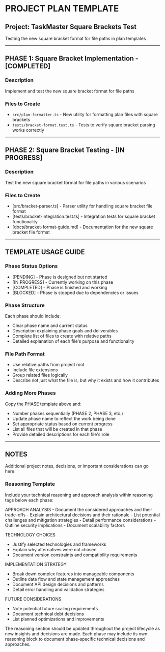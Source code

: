 # PROJECT PLAN TEMPLATE

## Project: TaskMaster Square Brackets Test
Testing the new square bracket format for file paths in plan templates

---

## PHASE 1: Square Bracket Implementation - [COMPLETED]

### Description
Implement and test the new square bracket format for file paths

### Files to Create
- `src/plan-formatter.ts` - New utility for formatting plan files with square brackets
- `tests/bracket-format.test.ts` - Tests to verify square bracket parsing works correctly

---

## PHASE 2: Square Bracket Testing - [IN PROGRESS]

### Description
Test the new square bracket format for file paths in various scenarios

### Files to Create
- [src/bracket-parser.ts] - Parser utility for handling square bracket file format
- [tests/bracket-integration.test.ts] - Integration tests for square bracket functionality
- [docs/bracket-format-guide.md] - Documentation for the new square bracket file format

---

## TEMPLATE USAGE GUIDE

### Phase Status Options
- [PENDING] - Phase is designed but not started
- [IN PROGRESS] - Currently working on this phase  
- [COMPLETED] - Phase is finished and working
- [BLOCKED] - Phase is stopped due to dependencies or issues

### Phase Structure
Each phase should include:
- Clear phase name and current status
- Description explaining phase goals and deliverables
- Complete list of files to create with relative paths
- Detailed explanation of each file's purpose and functionality


### File Path Format
- Use relative paths from project root
- Include file extensions
- Group related files logically
- Describe not just what the file is, but why it exists and how it contributes

### Adding More Phases
Copy the PHASE template above and:
- Number phases sequentially (PHASE 2, PHASE 3, etc.)
- Update phase name to reflect the work being done
- Set appropriate status based on current progress
- List all files that will be created in that phase
- Provide detailed descriptions for each file's role

---

## NOTES
Additional project notes, decisions, or important considerations can go here. 

### Reasoning Template
Include your technical reasoning and approach analysis within reasoning tags below each phase:

<reasoning>
APPROACH ANALYSIS
- Document the considered approaches and their trade-offs
- Explain architectural decisions and their rationale
- List potential challenges and mitigation strategies
- Detail performance considerations
- Outline security implications
- Document scalability factors

TECHNOLOGY CHOICES
- Justify selected technologies and frameworks
- Explain why alternatives were not chosen
- Document version constraints and compatibility requirements

IMPLEMENTATION STRATEGY
- Break down complex features into manageable components
- Outline data flow and state management approaches
- Document API design decisions and patterns
- Detail error handling and validation strategies

FUTURE CONSIDERATIONS
- Note potential future scaling requirements
- Document technical debt decisions
- List planned optimizations and improvements
</reasoning>

The reasoning section should be updated throughout the project lifecycle as new insights and decisions are made. Each phase may include its own reasoning block to document phase-specific technical decisions and approaches.

